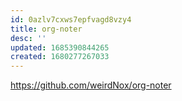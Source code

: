 ```yaml
---
id: 0azlv7cxws7epfvagd8vzy4
title: org-noter
desc: ''
updated: 1685390844265
created: 1680277267033
---
```


https://github.com/weirdNox/org-noter